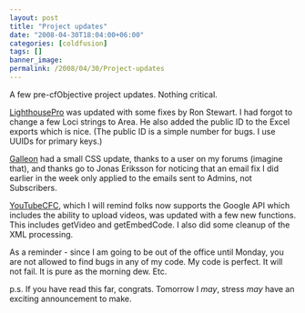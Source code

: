 ```yaml
---
layout: post
title: "Project updates"
date: "2008-04-30T18:04:00+06:00"
categories: [coldfusion]
tags: []
banner_image: 
permalink: /2008/04/30/Project-updates
---
```


A few pre-cfObjective project updates. Nothing critical.

<a href="http://lighthousepro.riaforge.org">LighthousePro</a> was updated with some fixes by Ron Stewart. I had forgot to change a few Loci strings to Area. He also added the public ID to the Excel exports which is nice. (The public ID is a simple number for bugs. I use UUIDs for primary keys.)

<a href="http://galleon.riaforge.org">Galleon</a> had a small CSS update, thanks to a user on my forums (imagine that), and thanks go to Jonas Eriksson for noticing that an email fix I did earlier in the week only applied to the emails sent to Admins, not Subscribers.

<a href="http://youtubecfc.riaforge.org">YouTubeCFC</a>, which I will remind folks now supports the Google API which includes the ability to upload videos, was updated with a few new functions. This includes getVideo and getEmbedCode. I also did some cleanup of the XML processing.

As a reminder - since I am going to be out of the office until Monday, you are not allowed to find bugs in any of my code. My code is perfect. It will not fail. It is pure as the morning dew. Etc.

p.s. If you have read this far, congrats. Tomorrow I <i>may</i>, stress <i>may</i> have an exciting announcement to make.